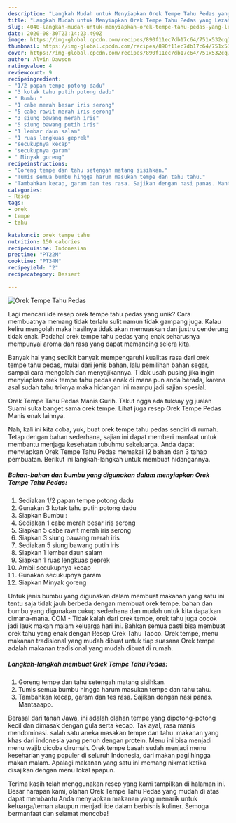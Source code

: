 ```yaml
---
description: "Langkah Mudah untuk Menyiapkan Orek Tempe Tahu Pedas yang Lezat Sekali"
title: "Langkah Mudah untuk Menyiapkan Orek Tempe Tahu Pedas yang Lezat Sekali"
slug: 4040-langkah-mudah-untuk-menyiapkan-orek-tempe-tahu-pedas-yang-lezat-sekali
date: 2020-08-30T23:14:23.490Z
image: https://img-global.cpcdn.com/recipes/890f11ec7db17c64/751x532cq70/orek-tempe-tahu-pedas-foto-resep-utama.jpg
thumbnail: https://img-global.cpcdn.com/recipes/890f11ec7db17c64/751x532cq70/orek-tempe-tahu-pedas-foto-resep-utama.jpg
cover: https://img-global.cpcdn.com/recipes/890f11ec7db17c64/751x532cq70/orek-tempe-tahu-pedas-foto-resep-utama.jpg
author: Alvin Dawson
ratingvalue: 4
reviewcount: 9
recipeingredient:
- "1/2 papan tempe potong dadu"
- "3 kotak tahu putih potong dadu"
- " Bumbu "
- "1 cabe merah besar iris serong"
- "5 cabe rawit merah iris serong"
- "3 siung bawang merah iris"
- "5 siung bawang putih iris"
- "1 lembar daun salam"
- "1 ruas lengkuas geprek"
- "secukupnya kecap"
- "secukupnya garam"
- " Minyak goreng"
recipeinstructions:
- "Goreng tempe dan tahu setengah matang sisihkan."
- "Tumis semua bumbu hingga harum masukan tempe dan tahu tahu."
- "Tambahkan kecap, garam dan tes rasa. Sajikan dengan nasi panas. Mantaaapp."
categories:
- Resep
tags:
- orek
- tempe
- tahu

katakunci: orek tempe tahu 
nutrition: 150 calories
recipecuisine: Indonesian
preptime: "PT22M"
cooktime: "PT34M"
recipeyield: "2"
recipecategory: Dessert

---
```



![Orek Tempe Tahu Pedas](https://img-global.cpcdn.com/recipes/890f11ec7db17c64/751x532cq70/orek-tempe-tahu-pedas-foto-resep-utama.jpg)

Lagi mencari ide resep orek tempe tahu pedas yang unik? Cara membuatnya memang tidak terlalu sulit namun tidak gampang juga. Kalau keliru mengolah maka hasilnya tidak akan memuaskan dan justru cenderung tidak enak. Padahal orek tempe tahu pedas yang enak seharusnya mempunyai aroma dan rasa yang dapat memancing selera kita.

Banyak hal yang sedikit banyak mempengaruhi kualitas rasa dari orek tempe tahu pedas, mulai dari jenis bahan, lalu pemilihan bahan segar, sampai cara mengolah dan menyajikannya. Tidak usah pusing jika ingin menyiapkan orek tempe tahu pedas enak di mana pun anda berada, karena asal sudah tahu triknya maka hidangan ini mampu jadi sajian spesial.

Orek Tempe Tahu Pedas Manis Gurih. Takut ngga ada tuksay yg jualan Suami suka banget sama orek tempe. Lihat juga resep Orek Tempe Pedas Manis enak lainnya.


Nah, kali ini kita coba, yuk, buat orek tempe tahu pedas sendiri di rumah. Tetap dengan bahan sederhana, sajian ini dapat memberi manfaat untuk membantu menjaga kesehatan tubuhmu sekeluarga. Anda dapat menyiapkan Orek Tempe Tahu Pedas memakai 12 bahan dan 3 tahap pembuatan. Berikut ini langkah-langkah untuk membuat hidangannya.

<!--inarticleads1-->

##### Bahan-bahan dan bumbu yang digunakan dalam menyiapkan Orek Tempe Tahu Pedas:

1. Sediakan 1/2 papan tempe potong dadu
1. Gunakan 3 kotak tahu putih potong dadu
1. Siapkan  Bumbu :
1. Sediakan 1 cabe merah besar iris serong
1. Siapkan 5 cabe rawit merah iris serong
1. Siapkan 3 siung bawang merah iris
1. Sediakan 5 siung bawang putih iris
1. Siapkan 1 lembar daun salam
1. Siapkan 1 ruas lengkuas geprek
1. Ambil secukupnya kecap
1. Gunakan secukupnya garam
1. Siapkan  Minyak goreng


Untuk jenis bumbu yang digunakan dalam membuat makanan yang satu ini tentu saja tidak jauh berbeda dengan membuat orek tempe. bahan dan bumbu yang digunakan cukup sederhana dan mudah untuk kita dapatkan dimana-mana. COM - Tidak kalah dari orek tempe, orek tahu juga cocok jadi lauk makan malam keluarga hari ini. Bahkan semua pasti bisa membuat orek tahu yang enak dengan Resep Orek Tahu Taoco. Orek tempe, menu makanan tradisional yang mudah dibuat untuk tiap suasana Orek tempe adalah makanan tradisional yang mudah dibuat di rumah. 

<!--inarticleads2-->

##### Langkah-langkah membuat Orek Tempe Tahu Pedas:

1. Goreng tempe dan tahu setengah matang sisihkan.
1. Tumis semua bumbu hingga harum masukan tempe dan tahu tahu.
1. Tambahkan kecap, garam dan tes rasa. Sajikan dengan nasi panas. Mantaaapp.


Berasal dari tanah Jawa, ini adalah olahan tempe yang dipotong-potong kecil dan dimasak dengan gula serta kecap. Tak ayal, rasa manis mendominasi. salah satu aneka masakan tempe dan tahu. makanan yang khas dari indonesia yang penuh dengan protein. Menu ini bisa menjadi menu wajib dicoba dirumah. Orek tempe basah sudah menjadi menu keseharian yang populer di seluruh Indonesia, dari makan pagi hingga makan malam. Apalagi makanan yang satu ini memang nikmat ketika disajikan dengan menu lokal apapun. 

Terima kasih telah menggunakan resep yang kami tampilkan di halaman ini. Besar harapan kami, olahan Orek Tempe Tahu Pedas yang mudah di atas dapat membantu Anda menyiapkan makanan yang menarik untuk keluarga/teman ataupun menjadi ide dalam berbisnis kuliner. Semoga bermanfaat dan selamat mencoba!
